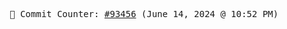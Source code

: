 <p align="center">
    <samp>
        📮 Commit Counter: <a href="https://github.com/Javascript-void0/Javascript-void0/commits/main">#93456</a> (June 14, 2024 @ 10:52 PM)
    </samp>
</p>